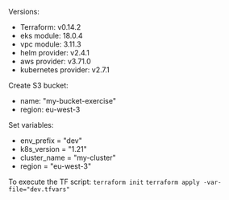 Versions:
- Terraform: v0.14.2
- eks module: 18.0.4
- vpc module: 3.11.3
- helm provider: v2.4.1 
- aws provider: v3.71.0
- kubernetes provider: v2.7.1

Create S3 bucket: 
- name: "my-bucket-exercise"
- region: eu-west-3

Set variables:
- env_prefix = "dev"
- k8s_version = "1.21"
- cluster_name = "my-cluster"
- region = "eu-west-3"

To execute the TF script:
    `terraform init`
    `terraform apply -var-file="dev.tfvars"`